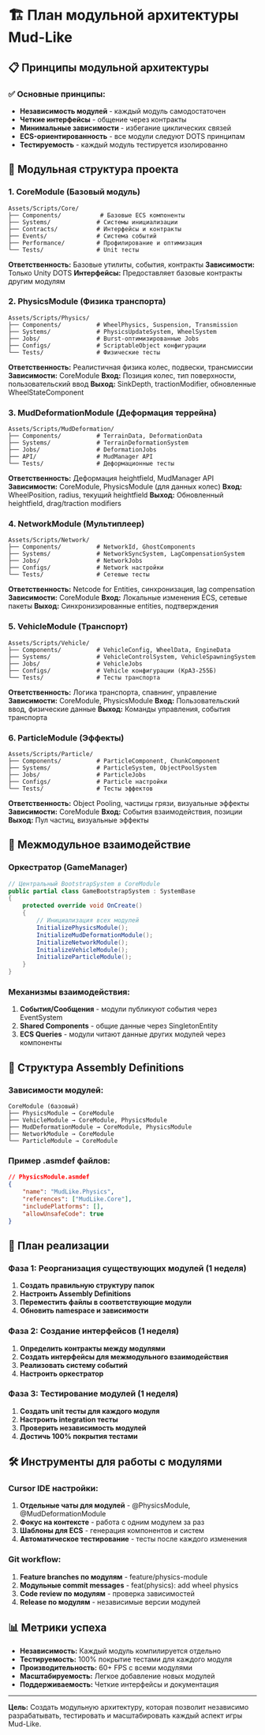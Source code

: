 # 🏗️ План модульной архитектуры Mud-Like

## 📋 Принципы модульной архитектуры

### ✅ Основные принципы:
- **Независимость модулей** - каждый модуль самодостаточен
- **Четкие интерфейсы** - общение через контракты
- **Минимальные зависимости** - избегание циклических связей
- **ECS-ориентированность** - все модули следуют DOTS принципам
- **Тестируемость** - каждый модуль тестируется изолированно

## 🎯 Модульная структура проекта

### 1. **CoreModule** (Базовый модуль)
```
Assets/Scripts/Core/
├── Components/           # Базовые ECS компоненты
├── Systems/             # Системы инициализации
├── Contracts/           # Интерфейсы и контракты
├── Events/              # Система событий
├── Performance/         # Профилирование и оптимизация
└── Tests/               # Unit тесты
```
**Ответственность:** Базовые утилиты, события, контракты
**Зависимости:** Только Unity DOTS
**Интерфейсы:** Предоставляет базовые контракты другим модулям

### 2. **PhysicsModule** (Физика транспорта)
```
Assets/Scripts/Physics/
├── Components/          # WheelPhysics, Suspension, Transmission
├── Systems/             # PhysicsUpdateSystem, WheelSystem
├── Jobs/                # Burst-оптимизированные Jobs
├── Configs/             # ScriptableObject конфигурации
└── Tests/               # Физические тесты
```
**Ответственность:** Реалистичная физика колес, подвески, трансмиссии
**Зависимости:** CoreModule
**Вход:** Позиция колес, тип поверхности, пользовательский ввод
**Выход:** SinkDepth, tractionModifier, обновленные WheelStateComponent

### 3. **MudDeformationModule** (Деформация террейна)
```
Assets/Scripts/MudDeformation/
├── Components/          # TerrainData, DeformationData
├── Systems/             # TerrainDeformationSystem
├── Jobs/                # DeformationJobs
├── API/                 # MudManager API
└── Tests/               # Деформационные тесты
```
**Ответственность:** Деформация heightfield, MudManager API
**Зависимости:** CoreModule, PhysicsModule (для данных колес)
**Вход:** WheelPosition, radius, текущий heightfield
**Выход:** Обновленный heightfield, drag/traction modifiers

### 4. **NetworkModule** (Мультиплеер)
```
Assets/Scripts/Network/
├── Components/          # NetworkId, GhostComponents
├── Systems/             # NetworkSyncSystem, LagCompensationSystem
├── Jobs/                # NetworkJobs
├── Configs/             # Network настройки
└── Tests/               # Сетевые тесты
```
**Ответственность:** Netcode for Entities, синхронизация, lag compensation
**Зависимости:** CoreModule
**Вход:** Локальные изменения ECS, сетевые пакеты
**Выход:** Синхронизированные entities, подтверждения

### 5. **VehicleModule** (Транспорт)
```
Assets/Scripts/Vehicle/
├── Components/          # VehicleConfig, WheelData, EngineData
├── Systems/             # VehicleControlSystem, VehicleSpawningSystem
├── Jobs/                # VehicleJobs
├── Configs/             # Vehicle конфигурации (КрАЗ-255Б)
└── Tests/               # Тесты транспорта
```
**Ответственность:** Логика транспорта, спавнинг, управление
**Зависимости:** CoreModule, PhysicsModule
**Вход:** Пользовательский ввод, физические данные
**Выход:** Команды управления, события транспорта

### 6. **ParticleModule** (Эффекты)
```
Assets/Scripts/Particle/
├── Components/          # ParticleComponent, ChunkComponent
├── Systems/             # ParticleSystem, ObjectPoolSystem
├── Jobs/                # ParticleJobs
├── Configs/             # Particle настройки
└── Tests/               # Тесты эффектов
```
**Ответственность:** Object Pooling, частицы грязи, визуальные эффекты
**Зависимости:** CoreModule
**Вход:** События взаимодействия, позиции
**Выход:** Пул частиц, визуальные эффекты

## 🔄 Межмодульное взаимодействие

### Оркестратор (GameManager)
```csharp
// Центральный BootstrapSystem в CoreModule
public partial class GameBootstrapSystem : SystemBase
{
    protected override void OnCreate()
    {
        // Инициализация всех модулей
        InitializePhysicsModule();
        InitializeMudDeformationModule();
        InitializeNetworkModule();
        InitializeVehicleModule();
        InitializeParticleModule();
    }
}
```

### Механизмы взаимодействия:
1. **События/Сообщения** - модули публикуют события через EventSystem
2. **Shared Components** - общие данные через SingletonEntity
3. **ECS Queries** - модули читают данные других модулей через компоненты

## 📁 Структура Assembly Definitions

### Зависимости модулей:
```
CoreModule (базовый)
├── PhysicsModule → CoreModule
├── VehicleModule → CoreModule, PhysicsModule
├── MudDeformationModule → CoreModule, PhysicsModule
├── NetworkModule → CoreModule
└── ParticleModule → CoreModule
```

### Пример .asmdef файлов:
```json
// PhysicsModule.asmdef
{
    "name": "MudLike.Physics",
    "references": ["MudLike.Core"],
    "includePlatforms": [],
    "allowUnsafeCode": true
}
```

## 🎯 План реализации

### Фаза 1: Реорганизация существующих модулей (1 неделя)
1. **Создать правильную структуру папок**
2. **Настроить Assembly Definitions**
3. **Переместить файлы в соответствующие модули**
4. **Обновить namespace и зависимости**

### Фаза 2: Создание интерфейсов (1 неделя)
1. **Определить контракты между модулями**
2. **Создать интерфейсы для межмодульного взаимодействия**
3. **Реализовать систему событий**
4. **Настроить оркестратор**

### Фаза 3: Тестирование модулей (1 неделя)
1. **Создать unit тесты для каждого модуля**
2. **Настроить integration тесты**
3. **Проверить независимость модулей**
4. **Достичь 100% покрытия тестами**

## 🛠️ Инструменты для работы с модулями

### Cursor IDE настройки:
1. **Отдельные чаты для модулей** - @PhysicsModule, @MudDeformationModule
2. **Фокус на контексте** - работа с одним модулем за раз
3. **Шаблоны для ECS** - генерация компонентов и систем
4. **Автоматическое тестирование** - тесты после каждого изменения

### Git workflow:
1. **Feature branches по модулям** - feature/physics-module
2. **Модульные commit messages** - feat(physics): add wheel physics
3. **Code review по модулям** - проверка зависимостей
4. **Release по модулям** - независимые версии модулей

## 📊 Метрики успеха

- **Независимость:** Каждый модуль компилируется отдельно
- **Тестируемость:** 100% покрытие тестами для каждого модуля
- **Производительность:** 60+ FPS с всеми модулями
- **Масштабируемость:** Легкое добавление новых модулей
- **Поддерживаемость:** Четкие интерфейсы и документация

---

**Цель:** Создать модульную архитектуру, которая позволит независимо разрабатывать, тестировать и масштабировать каждый аспект игры Mud-Like.
